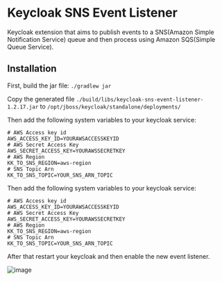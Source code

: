 # Keycloak SNS Event Listener

Keycloak extension that aims to publish events to a SNS(Amazon Simple Notification Service) queue and then process using Amazon SQS(Simple Queue Service).

## Installation

First, build the jar file: `./gradlew jar`

Copy the generated file `./build/libs/keycloak-sns-event-listener-1.2.17.jar` to `/opt/jboss/keycloak/standalone/deployments/`

Then add the following system variables to your keycloak service:

```
# AWS Access key id
AWS_ACCESS_KEY_ID=YOURAWSACCESSKEYID
# AWS Secret Access Key
AWS_SECRET_ACCESS_KEY=YOURAWSSECRETKEY
# AWS Region
KK_TO_SNS_REGION=aws-region
# SNS Topic Arn
KK_TO_SNS_TOPIC=YOUR_SNS_ARN_TOPIC
```

Then add the following system variables to your keycloak service:
```
# AWS Access key id
AWS_ACCESS_KEY_ID=YOURAWSACCESSKEYID
# AWS Secret Access Key
AWS_SECRET_ACCESS_KEY=YOURAWSSECRETKEY
# AWS Region
KK_TO_SNS_REGION=aws-region
# SNS Topic Arn
KK_TO_SNS_TOPIC=YOUR_SNS_ARN_TOPIC
```

After that restart your keycloak and then enable the new event listener.

![image](https://user-images.githubusercontent.com/4625612/153782199-827d2a14-e35c-4a82-b142-5c9c1837a57a.png)
